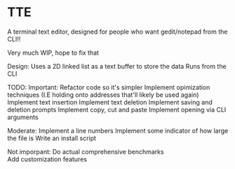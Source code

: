 # TTE
A terminal text editor, designed for people who want gedit/notepad from the CLI!!

Very much WIP, hope to fix that

Design:
Uses a 2D linked list as a text buffer to store the data 
Runs from the CLI

TODO:
Important:
Refactor code so it's simpler
Implement opimization techniques (I.E holding onto addresses that'll likely be used again)
Implement text insertion
Implement text deletion 
Implement saving and deletion prompts 
Implement copy, cut and paste 
Implement opening via CLI arguments

Moderate:
Implement a line numbers
Implement some indicator of how large the file is
Write an install script 

Not imporpant:
Do actual comprehensive benchmarks  
Add customization features
